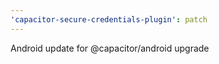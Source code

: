 ```yaml
---
'capacitor-secure-credentials-plugin': patch
---
```


Android update for @capacitor/android upgrade
